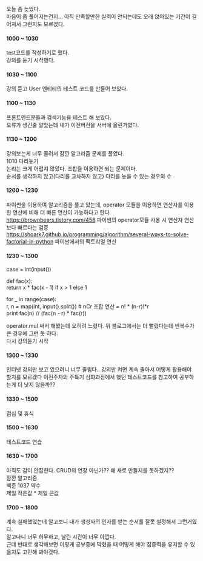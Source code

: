 오늘 좀 늦었다.    
마음이 좀 풀어지는건지... 아직 만족할만한 실력이 안되는데도 오래 앉아있는 기간이 길어져서 그런지도 모르겠다.   

#### 1000 ~ 1030    
test코드를 작성하기로 했다.    
강의를 듣기 시작했다.   

#### 1030 ~ 1100
강의 듣고 User 엔티티의 테스트 코드를 만들어 보았다.

#### 1100 ~ 1130
프론트엔드분들과 검색기능을 테스트 해 보았다.   
오류가 생긴줄 알았는데 내가 이전버전을 서버에 올린거였다.   

#### 1130 ~ 1200  
강의보는게 너무 졸려서 잠깐 알고리즘 문제를 풀었다.   
1010 다리놓기   
논리는 크게 어렵지 않았다. 조합을 이용하면 되는 문제이다.   
순서를 생각하지 않고(다리를 교차하지 않고) 다리를 놓을 수 있는 경우의 수   

#### 1200 ~ 1230
파이썬을 이용하여 알고리즘을 풀고 있는데, operator 모듈을 이용하면 연산자를 이용한 연산에 비해 더 빠른 연산이 가능하다고 한다.   
https://brownbears.tistory.com/458 파이썬의 operator모듈 사용 시 연산자 연산보다 빠르다는 검증    
https://shoark7.github.io/programming/algorithm/several-ways-to-solve-factorial-in-python 파이썬에서의 팩토리얼 연산    

#### 1230 ~ 1300
case = int(input())   

def fac(x):   
    return x * fac(x - 1) if x > 1 else 1   

for _ in range(case):   
    r, n = map(int, input().split())  # nCr 조합 연산 = n! * (n-r)!*r   
    print fac(n) // (fac(n - r) * fac(r))   

operator.mul 써서 해봤는데 오히려 느렸다. 위 블로그에서는 더 빨랐다는데 반복수가 큰 경우에 그런 듯 하다.   
다시 강의듣기 시작

#### 1300 ~ 1330 
인터넷 강의만 보고 있으려니 너무 졸립다.. 강의만 켜면 계속 졸아서 어떻게 활용해야 할지를 모르겠다
이전주차의 주특기 심화과정에서 했던 테스트코드를 참고하여 공부하는게 더 낫지 않을까??  

#### 1330 ~ 1500
점심 및 휴식

#### 1500 ~ 1630
테스트코드 연습

#### 1630 ~ 1700
아직도 감이 안잡힌다. CRUD의 연장 아닌가?? 왜 새로 만들지를 못하겠지??  
잠깐 알고리즘  
백준 1037 약수  
제일 작은값 * 제일 큰값   

#### 1700 ~ 1800
계속 실패했었는데 알고보니 내가 생성자의 인자를 받는 순서를 잘못 설정해서 그런거였다.   
알고나니 너무 허무하고, 날린 시간이 너무 아깝다.   
근데 반대로 생각해보면 이렇게 공부중에 막혔을 때 어떻게 해야 집중력을 유지할 수 있을지도 고민해 봐야겠다.   
